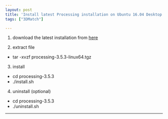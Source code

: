 ```yaml
---
layout: post
title: 'Install latest Processing installation on Ubuntu 16.04 Desktop 64-bits' 
tags: ["3DMatch"]

---
```


1. download the latest installation from [here](https://processing.org/download/)
  
2. extract file 
  - tar -xvzf processing-3.5.3-linux64.tgz
3. install
  - cd processing-3.5.3
  - ./install.sh
  
4. uninstall (optional)
  - cd processing-3.5.3
  - ./uninstall.sh



---
